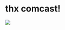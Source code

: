 <!--
id: 111750704
link: http://tumblr.atmos.org/post/111750704/thx-comcast
slug: thx-comcast
date: Fri May 22 2009 21:03:27 GMT-0700 (PDT)
publish: 2009-05-022
tags: 
title: thx comcast!
-->


thx comcast!
============

![](http://24.media.tumblr.com/ZyX8Upfynntcbk7yIbAIlkGEo1_400.jpg)

